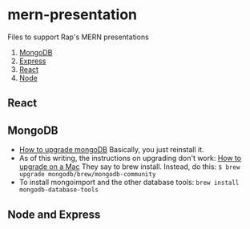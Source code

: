 # mern-presentation
Files to support Rap's MERN presentations

1. [MongoDB](#mongodb)
1. [Express](#node-and-express)
1. [React](#react)
1. [Node](#node-and-express)

## React

## MongoDB
- [How to upgrade mongoDB](https://docs.mongodb.com/manual/tutorial/upgrade-revision/) Basically, you just reinstall it.
- As of this writing, the instructions on upgrading don't work: [How to upgrade on a Mac](https://docs.mongodb.com/manual/tutorial/install-mongodb-on-os-x/) They say to brew install. Instead, do this:
`$ brew upgrade mongodb/brew/mongodb-community`
- To install mongoimport and the other database tools:
`brew install mongodb-database-tools`



## Node and Express

